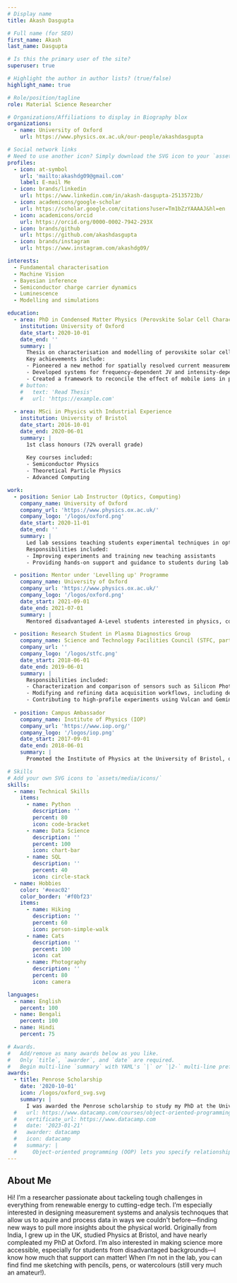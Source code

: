 ```yaml
---
# Display name
title: Akash Dasgupta

# Full name (for SEO)
first_name: Akash
last_name: Dasgupta

# Is this the primary user of the site?
superuser: true

# Highlight the author in author lists? (true/false)
highlight_name: true

# Role/position/tagline
role: Material Science Researcher

# Organizations/Affiliations to display in Biography blox
organizations:
  - name: University of Oxford
    url: https://www.physics.ox.ac.uk/our-people/akashdasgupta

# Social network links
# Need to use another icon? Simply download the SVG icon to your `assets/media/icons/` folder.
profiles:
  - icon: at-symbol
    url: 'mailto:akashdg09@gmail.com'
    label: E-mail Me
  - icon: brands/linkedin
    url: https://www.linkedin.com/in/akash-dasgupta-25135723b/
  - icon: academicons/google-scholar
    url: https://scholar.google.com/citations?user=Tm1bZzYAAAAJ&hl=en
  - icon: academicons/orcid
    url: https://orcid.org/0000-0002-7942-293X
  - icon: brands/github
    url: https://github.com/akashdasgupta
  - icon: brands/instagram
    url: https://www.instagram.com/akashdg09/

interests:
  - Fundamental characterisation 
  - Machine Vision
  - Bayesian inference
  - Semiconductor charge carrier dynamics
  - Luminescence 
  - Modelling and simulations

education:
  - area: PhD in Condensed Matter Physics (Perovskite Solar Cell Characterisation and Modelling)
    institution: University of Oxford
    date_start: 2020-10-01
    date_end: ''
    summary: |
      Thesis on characterisation and modelling of perovskite solar cells, including novel spatially resolved methods and tandem max efficiency projections. 
      Key achievements include:
      - Pioneered a new method for spatially resolved current measurement in perovskite solar cells
      - Developed systems for frequency-dependent JV and intensity-dependent PLQE measurements
      - Created a framework to reconcile the effect of mobile ions in perovskites on their luminescence
    # button:
    #   text: 'Read Thesis'
    #   url: 'https://example.com'
  
  - area: MSci in Physics with Industrial Experience
    institution: University of Bristol
    date_start: 2016-10-01
    date_end: 2020-06-01
    summary: |
      1st class honours (72% overall grade)
      
      Key courses included:
      - Semiconductor Physics
      - Theoretical Particle Physics
      - Advanced Computing

work:
  - position: Senior Lab Instructor (Optics, Computing)
    company_name: University of Oxford
    company_url: 'https://www.physics.ox.ac.uk/'
    company_logo: '/logos/oxford.png'
    date_start: 2020-11-01
    date_end: ''
    summary: |
      Led lab sessions teaching students experimental techniques in optics and computing. 
      Responsibilities included:
      - Improving experiments and training new teaching assistants
      - Providing hands-on support and guidance to students during lab sessions

  - position: Mentor under 'Levelling up' Programme
    company_name: University of Oxford
    company_url: 'https://www.physics.ox.ac.uk/'
    company_logo: '/logos/oxford.png'
    date_start: 2021-09-01
    date_end: 2021-07-01
    summary: |
      Mentored disadvantaged A-Level students interested in physics, covering topics such as university applications, physics careers, and admission exams.

  - position: Research Student in Plasma Diagnostics Group
    company_name: Science and Technology Facilities Council (STFC, part of UKRI)
    company_url: ''
    company_logo: '/logos/stfc.png'
    date_start: 2018-06-01
    date_end: 2019-06-01
    summary: |
      Responsibilities included:
      - Characterization and comparison of sensors such as Silicon Photomultipliers and scientific cameras
      - Modifying and refining data acquisition workflows, including developing analysis scripts in Python
      - Contributing to high-profile experiments using Vulcan and Gemini lasers, advising on sensor deployment
      
  - position: Campus Ambassador
    company_name: Institute of Physics (IOP)
    company_url: 'https://www.iop.org/'
    company_logo: '/logos/iop.png'
    date_start: 2017-09-01
    date_end: 2018-06-01
    summary: |
      Promoted the Institute of Physics at the University of Bristol, organizing events, careers talks, and liaising with students and stakeholders.

# Skills
# Add your own SVG icons to `assets/media/icons/`
skills:
  - name: Technical Skills
    items:
      - name: Python
        description: ''
        percent: 80
        icon: code-bracket
      - name: Data Science
        description: ''
        percent: 100
        icon: chart-bar
      - name: SQL
        description: ''
        percent: 40
        icon: circle-stack
  - name: Hobbies
    color: '#eeac02'
    color_border: '#f0bf23'
    items:
      - name: Hiking
        description: ''
        percent: 60
        icon: person-simple-walk
      - name: Cats
        description: ''
        percent: 100
        icon: cat
      - name: Photography
        description: ''
        percent: 80
        icon: camera

languages:
  - name: English
    percent: 100
  - name: Bengali
    percent: 100
  - name: Hindi
    percent: 75

# Awards.
#   Add/remove as many awards below as you like.
#   Only `title`, `awarder`, and `date` are required.
#   Begin multi-line `summary` with YAML's `|` or `|2-` multi-line prefix and indent 2 spaces below.
awards:
  - title: Penrose Scholarship
    date: '2020-10-01'
    icon: /logos/oxford_svg.svg
    summary: |
      I was awarded the Penrose scholarship to study my PhD at the University of Oxford
  #   url: https://www.datacamp.com/courses/object-oriented-programming-with-s3-and-r6-in-r
  #   certificate_url: https://www.datacamp.com
  #   date: '2023-01-21'
  #   awarder: datacamp
  #   icon: datacamp
  #   summary: |
  #     Object-oriented programming (OOP) lets you specify relationships between functions and the objects that they can act on, helping you manage complexity in your code. This is an intermediate level course, providing an introduction to OOP, using the S3 and R6 systems. S3 is a great day-to-day R programming tool that simplifies some of the functions that you write. R6 is especially useful for industry-specific analyses, working with web APIs, and building GUIs.
---
```


## About Me

Hi! I’m a researcher passionate about tackeling tough challenges in everything from renewable energy to cutting-edge tech. I’m especially interested in designing measurement systems and analysis technoques that allow us to aquire and process data in ways we couldn't before—finding new ways to pull more insights about the physical world. Originally from India, I grew up in the UK, studied Physics at Bristol, and have nearly compleated my PhD at Oxford. I’m also interested in making science more accessible, especially for students from disadvantaged backgrounds—I know how much that support can matter! When I’m not in the lab, you can find find me sketching with pencils, pens, or watercolours (still very much an amateur!). 